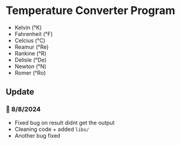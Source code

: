 # Temperature Converter Program
- Kelvin (&deg;K)
- Fahrenheit (&deg;F)
- Celcius (&deg;C)
- Reamur (&deg;Re)
- Rankine (&deg;R)
- Delisle (&deg;De)
- Newton (&deg;N)
- Romer (&deg;Ro)

## Update
### 📅 8/8/2024
- Fixed bug on result didnt get the output
- Cleaning code + added `libs/`
- Another bug fixed
